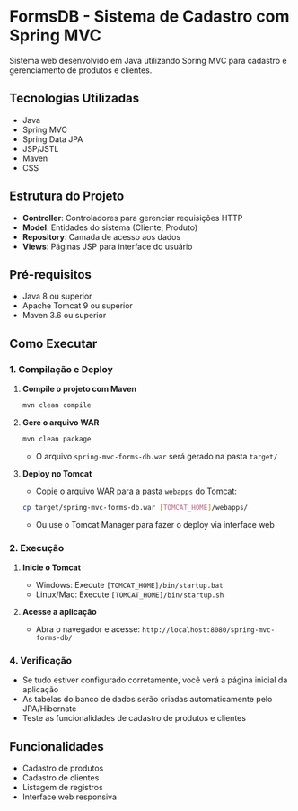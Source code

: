 # FormsDB - Sistema de Cadastro com Spring MVC

Sistema web desenvolvido em Java utilizando Spring MVC para cadastro e gerenciamento de produtos e clientes.

## Tecnologias Utilizadas

- Java
- Spring MVC
- Spring Data JPA
- JSP/JSTL
- Maven
- CSS

## Estrutura do Projeto

- **Controller**: Controladores para gerenciar requisições HTTP
- **Model**: Entidades do sistema (Cliente, Produto)
- **Repository**: Camada de acesso aos dados
- **Views**: Páginas JSP para interface do usuário

## Pré-requisitos

- Java 8 ou superior
- Apache Tomcat 9 ou superior
- Maven 3.6 ou superior

## Como Executar

### 1. Compilação e Deploy

1. **Compile o projeto com Maven**
   ```bash
   mvn clean compile
   ```

2. **Gere o arquivo WAR**
   ```bash
   mvn clean package
   ```
   - O arquivo `spring-mvc-forms-db.war` será gerado na pasta `target/`

3. **Deploy no Tomcat**
   - Copie o arquivo WAR para a pasta `webapps` do Tomcat:
   ```bash
   cp target/spring-mvc-forms-db.war [TOMCAT_HOME]/webapps/
   ```
   - Ou use o Tomcat Manager para fazer o deploy via interface web

### 2. Execução

1. **Inicie o Tomcat**
   - Windows: Execute `[TOMCAT_HOME]/bin/startup.bat`
   - Linux/Mac: Execute `[TOMCAT_HOME]/bin/startup.sh`

2. **Acesse a aplicação**
   - Abra o navegador e acesse: `http://localhost:8080/spring-mvc-forms-db/`

### 4. Verificação

- Se tudo estiver configurado corretamente, você verá a página inicial da aplicação
- As tabelas do banco de dados serão criadas automaticamente pelo JPA/Hibernate
- Teste as funcionalidades de cadastro de produtos e clientes

## Funcionalidades

- Cadastro de produtos
- Cadastro de clientes
- Listagem de registros
- Interface web responsiva